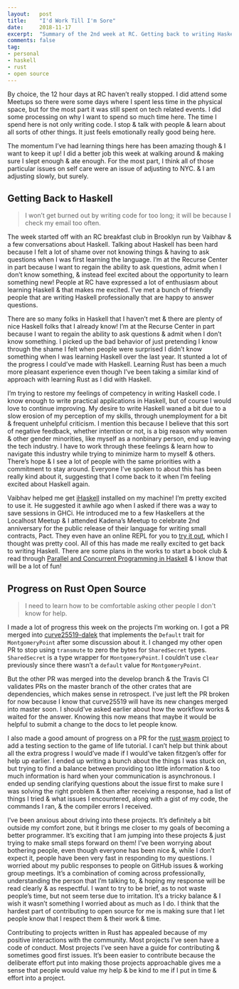 ```yaml
---
layout:   post
title:    "I'd Work Till I'm Sore"
date:     2018-11-17
excerpt:  "Summary of the 2nd week at RC. Getting back to writing Haskell & being considerate in open source projects."
comments: false
tag:
- personal
- haskell
- rust
- open source
---
```


By choice, the 12 hour days at RC haven’t really stopped. I did attend some Meetups so there were some days where I spent less time in the physical space, but for the most part it was still spent on tech related events. I did some processing on why I want to spend so much time here. The time I spend here is not only writing code. I stop & talk with people & learn about all sorts of other things. It just feels emotionally really good being here.

The momentum I’ve had learning things here has been amazing though & I want to keep it up! I did a better job this week at walking around & making sure I slept enough & ate enough. For the most part, I think all of those particular issues on self care were an issue of adjusting to NYC. & I am adjusting slowly, but surely.

## Getting Back to Haskell

> I won’t get burned out by writing code for too long; it will be because I check my email too often.

The week started off with an RC breakfast club in Brooklyn run by Vaibhav & a few conversations about Haskell. Talking about Haskell has been hard because I felt a lot of shame over not knowing things & having to ask questions when I was first learning the language. I’m at the Recurse Center in part because I want to regain the ability to ask questions, admit when I don’t know something, & instead feel excited about the opportunity to learn something new! People at RC have expressed a lot of enthusiasm about learning Haskell & that makes me excited. I’ve met a bunch of friendly people that are writing Haskell professionally that are happy to answer questions.

There are so many folks in Haskell that I haven’t met & there are plenty of nice Haskell folks that I already know! I’m at the Recurse Center in part because I want to regain the ability to ask questions & admit when I don’t know something. I picked up the bad behavior of just pretending I know through the shame I felt when people were surprised I didn’t know something when I was learning Haskell over the last year. It stunted a lot of the progress I could’ve made with Haskell. Learning Rust has been a much more pleasant experience even though I’ve been taking a similar kind of approach with learning Rust as I did with Haskell.

I’m trying to restore my feelings of competency in writing Haskell code. I know enough to write practical applications in Haskell, but of course I would love to continue improving. My desire to write Haskell waned a bit due to a slow erosion of my perception of my skills, through unemployment for a bit & frequent unhelpful criticism. I mention this because I believe that this sort of negative feedback, whether intention or not, is a big reason why women & other gender minorities, like myself as a nonbinary person, end up leaving the tech industry. I have to work through these feelings & learn how to navigate this industry while trying to minimize harm to myself & others. There’s hope & I see a lot of people with the same priorities with a commitment to stay around. Everyone I’ve spoken to about this has been really kind about it, suggesting that I come back to it when I’m feeling excited about Haskell again.

Vaibhav helped me get [iHaskell](https://github.com/gibiansky/IHaskell) installed on my machine! I’m pretty excited to use it. He suggested it awhile ago when I asked if there was a way to save sessions in GHCi. He introduced me to a few Haskellers at the Localhost Meetup & I attended Kadena’s Meetup to celebrate 2nd anniversary for the public release of their language for writing small contracts, Pact. They even have an online REPL for you to [try it out](http://kadena.io/try-pact/), which I thought was pretty cool. All of this has made me really excited to get back to writing Haskell. There are some plans in the works to start a book club & read through [Parallel and Concurrent Programming in Haskell](https://simonmar.github.io/pages/pcph.html) & I know that will be a lot of fun!

## Progress on Rust Open Source

> I need to learn how to be comfortable asking other people I don't know for help.

I made a lot of progress this week on the projects I’m working on. I got a PR merged into [curve25519-dalek](https://github.com/dalek-cryptography/curve25519-dalek) that implements the `Default` trait for `MontgomeryPoint` after some discussion about it. I changed my other open PR to stop using `transmute` to zero the bytes for `SharedSecret` types. `SharedSecret` is a type wrapper for `MontgomeryPoint`. I couldn’t use `clear` previously since there wasn’t a `default` value for `MontgomeryPoint`.

But the other PR was merged into the develop branch & the Travis CI validates PRs on the master branch of the other crates that are dependencies, which makes sense in retrospect. I’ve just left the PR broken for now because I know that curve25519 will have its new changes merged into master soon. I should’ve asked earlier about how the workflow works & waited for the answer. Knowing this now means that maybe it would be helpful to submit a change to the docs to let people know.

I also made a good amount of progress on a PR for the [rust wasm project](https://github.com/rustwasm/team/issues) to add a testing section to the game of life tutorial. I can’t help but think about all the extra progress I would’ve made if I would’ve taken fitzgen’s offer for help up earlier. I ended up writing a bunch about the things I was stuck on, but trying to find a balance between providing too little information & too much information is hard when your communication is asynchronous. I ended up sending clarifying questions about the issue first to make sure I was solving the right problem & then after receiving a response, had a list of things I tried & what issues I encountered, along with a gist of my code, the commands I ran, & the compiler errors I received.

I’ve been anxious about driving into these projects. It’s definitely a bit outside my comfort zone, but it brings me closer to my goals of becoming a better programmer. It’s exciting that I am jumping into these projects & just trying to make small steps forward on them! I’ve been worrying about bothering people, even though everyone has been nice &, while I don’t expect it, people have been very fast in responding to my questions. I worried about my public responses to people on GitHub issues & working group meetings. It’s a combination of coming across professionally, understanding the person that I’m talking to, & hoping my response will be read clearly & as respectful. I want to try to be brief, as to not waste people’s time, but not seem terse due to irritation. It’s a tricky balance & I wish it wasn’t something I worried about as much as I do. I think that the hardest part of contributing to open source for me is making sure that I let people know that I respect them & their work & time.

Contributing to projects written in Rust has appealed because of my positive interactions with the community. Most projects I’ve seen have a code of conduct. Most projects I’ve seen have a guide for contributing & sometimes good first issues. It’s been easier to contribute because the deliberate effort put into making those projects approachable gives me a sense that people would value my help & be kind to me if I put in time & effort into a project.
